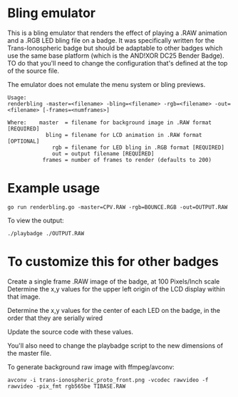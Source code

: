 # Bling emulator

This is a bling emulator that renders the effect of playing a .RAW animation and a .RGB LED bling file on a badge. It was specifically written for the Trans-Ionospheric badge but should be adaptable to other badges which use the same base platform (which is the AND!XOR DC25 Bender Badge). TO do that you'll need to change the configuration that's defined at the top of the source file.

The emulator does not emulate the menu system or bling previews.

```
Usage:
renderbling -master=<filename> -bling=<filename> -rgb=<filename> -out=<filename> [-frames=<numframes>]

Where:    master  = filename for background image in .RAW format [REQUIRED]
            bling = filename for LCD animation in .RAW format [OPTIONAL]
              rgb = filename for LED bling in .RGB format [REQUIRED]
              out = output filename [REQUIRED]
           frames = number of frames to render (defaults to 200)
```
		   
# Example usage

```
go run renderbling.go -master=CPV.RAW -rgb=BOUNCE.RGB -out=OUTPUT.RAW
```

To view the output:
```
./playbadge ./OUTPUT.RAW
```

# To customize this for other badges

Create a single frame .RAW image of the badge, at 100 Pixels/Inch scale
Determine the x,y values for the upper left origin of the LCD display within that image.

Determine the x,y values for the center of each LED on the badge, in the order that they are serially wired 

Update the source code with these values.

You'll also need to change the playbadge script to the new dimensions of the master file.

To generate background raw image with ffmpeg/avconv:
```
avconv -i trans-ionospheric_proto_front.png -vcodec rawvideo -f rawvideo -pix_fmt rgb565be TIBASE.RAW
```
